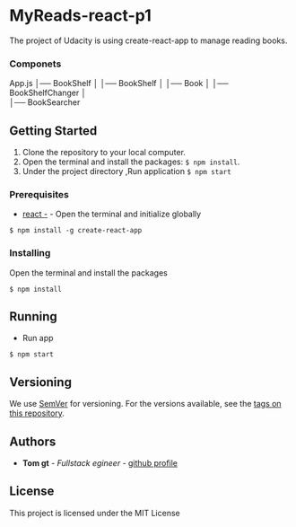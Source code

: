 # MyReads-react-p1

The project of Udacity is using create-react-app to manage reading books. 

### Componets

App.js
│── BookShelf
│   │── BookShelf
│       │── Book
│           │── BookShelfChanger
│   
│── BookSearcher

## Getting Started


1. Clone the repository to your local computer.
2. Open the terminal and install the packages: `$ npm install`.
3. Under the project directory ,Run application `$ npm start`



### Prerequisites

* [react -](https://github.com/facebook/create-react-app) - Open the terminal and initialize globally
```
$ npm install -g create-react-app
```

### Installing

Open the terminal and install the packages

```
$ npm install

```

## Running

 - Run app

```
$ npm start
```


## Versioning

We use [SemVer](http://semver.org/) for versioning. For the versions available, see the [tags on this repository](https://github.com/your/project/tags).

## Authors

* **Tom gt** - *Fullstack egineer* - [github profile](https://github.com/tomgtqq)


## License

This project is licensed under the MIT License
